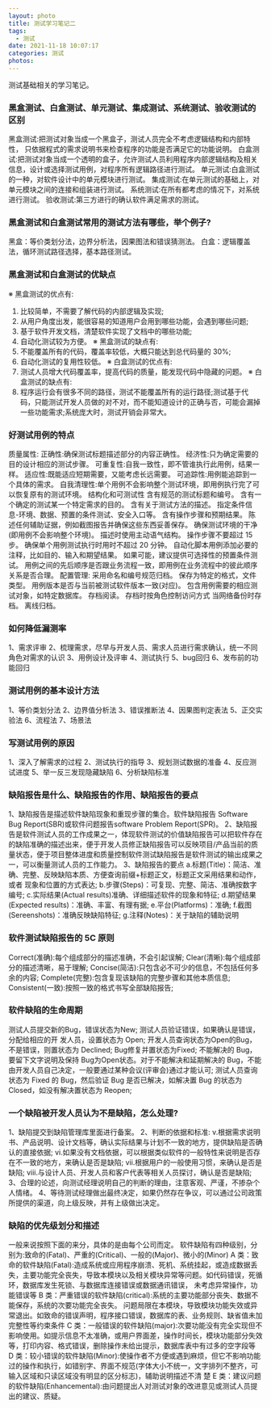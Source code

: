 ```yaml
---
layout: photo
title: 测试学习笔记二
tags:
  - 测试
date: 2021-11-18 10:07:17
categories: 测试
photos:
---
```

测试基础相关的学习笔记。
<!--more-->
### 黑盒测试、白盒测试、单元测试、集成测试、系统测试、验收测试的区别
  黑盒测试:把测试对象当成一个黑盒子，测试人员完全不考虑逻辑结构和内部特性， 只依据程式的需求说明书来检查程序的功能是否满足它的功能说明。
  白盒测试:把测试对象当成一个透明的盒子，允许测试人员利用程序内部逻辑结构及相关信息，设计或选择测试用例，对程序所有逻辑路径进行测试。
  单元测试:白盒测试的一种，对软件设计中的单元模块进行测试。 
  集成测试:在单元测试的基础上，对单元模块之间的连接和组装进行测试。
  系统测试:在所有都考虑的情况下，对系统进行测试。 
  验收测试:第三方进行的确认软件满足需求的测试。

### 黑盒测试和白盒测试常用的测试方法有哪些，举个例子?
  黑盒：等价类划分法，边界分析法，因果图法和错误猜测法。 
  白盒：逻辑覆盖法，循环测试路径选择，基本路径测试。

### 黑盒测试和白盒测试的优缺点
※ 黑盒测试的优点有:
1. 比较简单，不需要了解代码的内部逻辑及实现;
2. 从用户角度出发，能很容易的知道用户会用到哪些功能，会遇到哪些问题;
3. 基于软件开发文档，清楚软件实现了文档中的哪些功能;
4. 自动化测试较为方便。
※ 黑盒测试的缺点有:
1. 不能覆盖所有的代码，覆盖率较低，大概只能达到总代码量的 30%;
2. 自动化测试的复用性较低。
※ 白盒测试的优点有:
1. 测试人员增大代码覆盖率，提高代码的质量，能发现代码中隐藏的问题。
※ 白盒测试的缺点有:
1. 程序运行会有很多不同的路径，测试不能覆盖所有的运行路径;测试基于代码，只能测试开发人员做的对不对，而不能知道设计的正确与否，可能会漏掉一些功能需求;系统庞大时，测试开销会非常大。
### 好测试用例的特点
质量属性:
正确性:确保测试标题描述部分的内容正确性。
经济性:只为确定需要的目的设计相应的测试步骤。
可重复性:自我一致性，即不管谁执行此用例，结果一样。
适应性:既能适应短期需要，又能考虑长远需要。 
可追踪性:用例能追踪到一个具体的需求。 
自我清理性:单个用例不会影响整个测试环境，即用例执行完了可以恢复原有的测试环境。 
结构化和可测试性
含有规范的测试标题和编号。
含有一个确定的测试某一个特定需求的目的。
含有关于测试方法的描述。
指定条件信息-环境、数据、预置的条件测试、安全入口等。
含有操作步骤和预期结果。
陈述任何辅助证据，例如截图报告并确保这些东西妥善保存。
确保测试环境的干净(即用例不会影响整个环境)。
描述时使用主动语气结构。
操作步骤不要超过 15 步。
确保单个用例测试执行时用时不超过 20 分钟。 
自动化脚本用例添加必要的注释，比如目的、输入和期望结果。 
如果可能，建议提供可选择性的预置条件测试。 
用例之间的先后顺序是否跟业务流程一致，即用例在业务流程中的彼此顺序关系是否合理。 
配置管理:
采用命名和编号规范归档。
保存为特定的格式，文件类型。
用例版本是否与当前被测试软件版本一致(对应)。 
包含用例需要的相应测试对象，如特定数据库。
存档阅读。
存档时按角色控制访问方式
当网络备份时存档。
离线归档。

### 如何降低漏测率
1、需求评审 
2、梳理需求，尽早与开发人员、需求人员进行需求确认，统一不同角色对需求的认识 
3、用例设计及评审
4、测试执行
5、bug回归
6、发布前的功能回归

### 测试用例的基本设计方法
1、等价类划分法
2、边界值分析法 
3、错误推断法 
4、因果图判定表法 
5、正交实验法 
6、流程法 
7、场景法

### 写测试用例的原因
1、深入了解需求的过程 
2、测试执行的指导 
3、规划测试数据的准备 
4、反应测试进度 
5、举一反三发现隐藏缺陷 
6、分析缺陷标准

### 缺陷报告是什么、缺陷报告的作用、缺陷报告的要点
1、缺陷报告是描述软件缺陷现象和重现步骤的集合。软件缺陷报告 Software Bug Report(SBR)或软件问题报告software Problem Report(SPR)。
2、缺陷报告是软件测试人员的工作成果之一，体现软件测试的价值缺陷报告可以把软件存在的缺陷准确的描述出来，便于开发人员修正缺陷报告可以反映项目/产品当前的质量状态，便于项目整体进度和质量控制软件测试缺陷报告是软件测试的输出成果之一，可以衡量测试人员的工作能力。
3、缺陷报告的要点
a.标题(Title)：简洁、准确、完整、反映缺陷本质、方便查询前缀+标题正文，标题正文采用结果和动作，或者 现象和位置的方式表达;
b.步骤(Steps)：可复现、完整、简洁、准确按数字编号;
c.实际结果(Actual results)准确、详细描述软件的现象和特征;
d.期望结果(Expected results)：准确、丰富、有理有据;
e.平台(Platforms)：准确;
f.截图 (Sereenshots)：准确反映缺陷特征;
g.注释(Notes)：关于缺陷的辅助说明

### 软件测试缺陷报告的 5C 原则
Correct(准确):每个组成部分的描述准确，不会引起误解; 
Clear(清晰):每个组成部分的描述清晰，易于理解; 
Concise(简洁):只包含必不可少的信息，不包括任何多余的内容; 
Complete(完整):包含复现该缺陷的完整步骤和其他本质信息; 
Consistent(一致):按照一致的格式书写全部缺陷报告; 

### 软件缺陷的生命周期
测试人员提交新的Bug，错误状态为New;
测试人员验证错误，如果确认是错误，分配给相应的开 发人员，设置状态为 Open;
开发人员查询状态为Open的Bug，不是错误，则置状态为 Declined;
Bug修复并置状态为Fixed;
不能解决的 Bug，要留下文字说明及保持 Bug为Open状态。对于不能解决和延期解决的 Bug，不能由开发人员自己决定，一般要通过某种会议(评审会)通过才能认可;
测试人员查询状态为 Fixed 的 Bug，然后验证 Bug 是否已解决，如解决置 Bug 的状态为 Closed，如没有解决置状态为 Reopen;

### 一个缺陷被开发人员认为不是缺陷，怎么处理?
1、缺陷提交到缺陷管理库里面进行备案。
2、判断的依据和标准:
v.根据需求说明书、产品说明、设计文档等，确认实际结果与计划不一致的地方，提供缺陷是否确认的直接依据;
vi.如果没有文档依据，可以根据类似软件的一般特性来说明是否存在不一致的地方，来确认是否是缺陷; 
vii.根据用户的一般使用习惯，来确认是否是缺陷;
viii.与设计人员、开发人员和客户代表等相关人员探讨，确认是否是缺陷; 
3、合理的论述，向测试经理说明自己的判断的理由，注意客观、严谨，不掺杂个人情绪。 
4、等待测试经理做出最终决定，如果仍然存在争议，可以通过公司政策所提供的渠道，向上级反映，并有上级做出决定。

### 缺陷的优先级划分和描述
一般来说按照下面的来分，具体的是由每个公司而定。 
软件缺陷有四种级别，分别为:致命的(Fatal)、严重的(Critical)、一般的(Major)、微小的(Minor)
A 类：致命的软件缺陷(Fatal):造成系统或应用程序崩溃、死机、系统挂起，或造成数据丢失，主要功能完全丧失，导致本模块以及相关模块异常等问题。如代码错误，死循环，数据库发生死锁、与数据库连接错误或数据通讯错误， 未考虑异常操作，功能错误等
B 类：严重错误的软件缺陷(critical):系统的主要功能部分丧失、数据不能保存，系统的次要功能完全丧失。 问题局限在本模块，导致模块功能失效或异常退出。如致命的错误声明，程序接口错误，数据库的表、业务规则、缺省值未加完整性等约束条件
C 类：一般错误的软件缺陷(major):次要功能没有完全实现但不影响使用。如提示信息不太准确，或用户界面差，操作时间长，模块功能部分失效等，打印内容、格式错误，删除操作未给出提示，数据库表中有过多的空字段等
D 类：较小错误的软件缺陷(Minor):使操作者不方便或遇到麻烦，但它不影响功能过的操作和执行，如错别字、界面不规范(字体大小不统一，文字排列不整齐，可输入区域和只读区域没有明显的区分标志)，辅助说明描述不清 楚
E 类：建议问题的软件缺陷(Enhancemental):由问题提出人对测试对象的改进意见或测试人员提出的建议、质疑。

